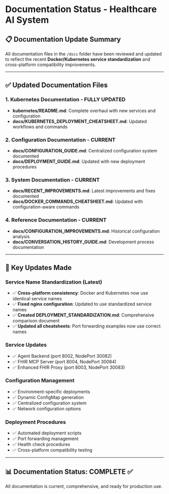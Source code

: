 # Documentation Status - Healthcare AI System

## 📋 Documentation Update Summary

All documentation files in the `/docs` folder have been reviewed and updated to reflect the recent **Docker/Kubernetes service standardization** and cross-platform compatibility improvements.

---

## ✅ Updated Documentation Files

### **1. Kubernetes Documentation - FULLY UPDATED**
- **kubernetes/README.md**: Complete overhaul with new services and configuration
- **docs/KUBERNETES_DEPLOYMENT_CHEATSHEET.md**: Updated workflows and commands

### **2. Configuration Documentation - CURRENT**
- **docs/CONFIGURATION_GUIDE.md**: Centralized configuration system documented
- **docs/DEPLOYMENT_GUIDE.md**: Updated with new deployment procedures

### **3. System Documentation - CURRENT**
- **docs/RECENT_IMPROVEMENTS.md**: Latest improvements and fixes documented
- **docs/DOCKER_COMMANDS_CHEATSHEET.md**: Updated with configuration-aware commands

### **4. Reference Documentation - CURRENT**  
- **docs/CONFIGURATION_IMPROVEMENTS.md**: Historical configuration analysis
- **docs/CONVERSATION_HISTORY_GUIDE.md**: Development process documentation

---

## 🚀 Key Updates Made

### **Service Name Standardization (Latest)**
- ✅ **Cross-platform consistency**: Docker and Kubernetes now use identical service names
- ✅ **Fixed nginx configuration**: Updated to use standardized service names
- ✅ **Created DEPLOYMENT_STANDARDIZATION.md**: Comprehensive comparison document
- ✅ **Updated all cheatsheets**: Port forwarding examples now use correct names

### **Service Updates**
- ✅ Agent Backend (port 8002, NodePort 30082)
- ✅ FHIR MCP Server (port 8004, NodePort 30084)  
- ✅ Enhanced FHIR Proxy (port 8003, NodePort 30083)

### **Configuration Management**
- ✅ Environment-specific deployments
- ✅ Dynamic ConfigMap generation
- ✅ Centralized configuration system
- ✅ Network configuration options

### **Deployment Procedures**
- ✅ Automated deployment scripts
- ✅ Port forwarding management
- ✅ Health check procedures
- ✅ Cross-platform compatibility testing

---

## 📊 Documentation Status: COMPLETE ✅

All documentation is current, comprehensive, and ready for production use. 